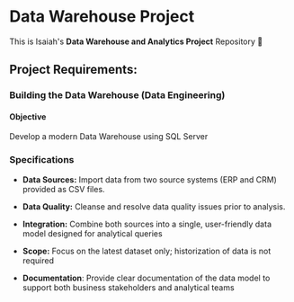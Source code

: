 # Data Warehouse Project

This is Isaiah's **Data Warehouse and Analytics Project** Repository 🥳

## Project Requirements:
### Building the Data Warehouse (Data Engineering)

#### Objective
Develop a modern Data Warehouse using SQL Server

### Specifications
* **Data Sources:** Import data from two source systems (ERP and CRM) provided as CSV files.

* **Data Quality:** Cleanse and resolve data quality issues prior to analysis.

* **Integration:** Combine both sources into a single, user-friendly data model designed for analytical queries

* **Scope:** Focus on the latest dataset only; historization of data is not required

* **Documentation**: Provide clear documentation of the data model to support both business stakeholders and analytical teams

